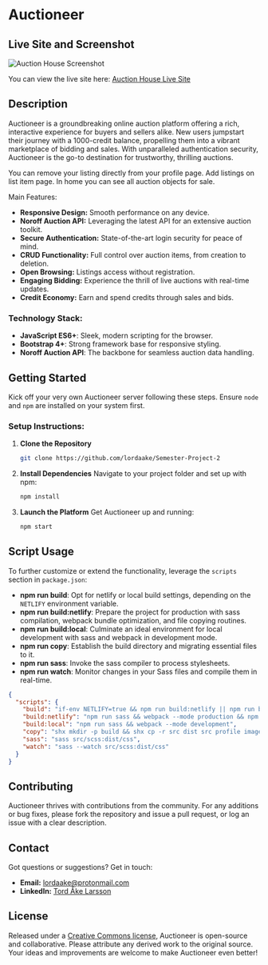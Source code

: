 ﻿# Auctioneer

## Live Site and Screenshot

![Auction House Screenshot](https://tordlarsson.com/assets/auction-house-screenshot-Dr-I4nwt.png)

You can view the live site here: [Auction House Live Site](https://auction-house-sp2.netlify.app/)

## Description
Auctioneer is a groundbreaking online auction platform offering a rich, interactive experience for buyers and sellers alike. New users jumpstart their journey with a 1000-credit balance, propelling them into a vibrant marketplace of bidding and sales. With unparalleled authentication security, Auctioneer is the go-to destination for trustworthy, thrilling auctions.

You can remove your listing directly from your profile page.
Add listings on list item page.
In home you can see all auction objects for sale.

Main Features:

- **Responsive Design:** Smooth performance on any device.
- **Noroff Auction API:** Leveraging the latest API for an extensive auction toolkit.
- **Secure Authentication:** State-of-the-art login security for peace of mind.
- **CRUD Functionality:** Full control over auction items, from creation to deletion.
- **Open Browsing:** Listings access without registration.
- **Engaging Bidding:** Experience the thrill of live auctions with real-time updates.
- **Credit Economy:** Earn and spend credits through sales and bids.

### Technology Stack:

- **JavaScript ES6+**: Sleek, modern scripting for the browser.
- **Bootstrap 4+**: Strong framework base for responsive styling.
- **Noroff Auction API**: The backbone for seamless auction data handling.

## Getting Started
Kick off your very own Auctioneer server following these steps. Ensure `node` and `npm` are installed on your system first.

### Setup Instructions:

1. **Clone the Repository**
   ```sh
   git clone https://github.com/lordaake/Semester-Project-2
   ```

2. **Install Dependencies**
   Navigate to your project folder and set up with npm:
   ```sh
   npm install
   ```

3. **Launch the Platform**
   Get Auctioneer up and running:
   ```sh
   npm start
   ```

## Script Usage
To further customize or extend the functionality, leverage the `scripts` section in `package.json`:

- **npm run build**: Opt for netlify or local build settings, depending on the `NETLIFY` environment variable.
- **npm run build:netlify**: Prepare the project for production with sass compilation, webpack bundle optimization, and file copying routines.
- **npm run build:local**: Culminate an ideal environment for local development with sass and webpack in development mode.
- **npm run copy**: Establish the build directory and migrating essential files to it.
- **npm run sass**: Invoke the sass compiler to process stylesheets.
- **npm run watch**: Monitor changes in your Sass files and compile them in real-time.

```json
{
  "scripts": {
    "build": "if-env NETLIFY=true && npm run build:netlify || npm run build:local",
    "build:netlify": "npm run sass && webpack --mode production && npm run copy",
    "build:local": "npm run sass && webpack --mode development",
    "copy": "shx mkdir -p build && shx cp -r src dist src profile images feed index.html build/",
    "sass": "sass src/scss:dist/css",
    "watch": "sass --watch src/scss:dist/css"
  }
}
```

## Contributing
Auctioneer thrives with contributions from the community. For any additions or bug fixes, please fork the repository and issue a pull request, or log an issue with a clear description.

## Contact
Got questions or suggestions? Get in touch:

- **Email:** lordaake@protonmail.com
- **LinkedIn:** [Tord Åke Larsson](https://www.linkedin.com/in/tord-åke-larsson-6b35b958/)

## License
Released under a [Creative Commons license](https://creativecommons.org/licenses/by/4.0/), Auctioneer is open-source and collaborative. Please attribute any derived work to the original source. Your ideas and improvements are welcome to make Auctioneer even better!

